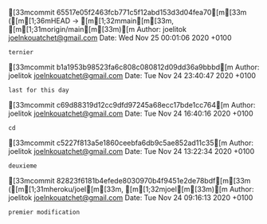 [33mcommit 65517e05f2463fcb771c5f12abd153d3d04fea70[m[33m ([m[1;36mHEAD -> [m[1;32mmain[m[33m, [m[1;31morigin/main[m[33m)[m
Author: joelitok <joelnkouatchet@gmail.com>
Date:   Wed Nov 25 00:01:06 2020 +0100

    ternier

[33mcommit b1a1953b98523fa6c808c080812d09dd36a9bbbd[m
Author: joelitok <joelnkouatchet@gmail.com>
Date:   Tue Nov 24 23:40:47 2020 +0100

    last for this day

[33mcommit c69d88319d12cc9dfd97245a68ecc17bde1cc764[m
Author: joelitok <joelnkouatchet@gmail.com>
Date:   Tue Nov 24 16:40:16 2020 +0100

    cd

[33mcommit c5227f813a5e1860ceebfa6db9c5ae852ad11c35[m
Author: joelitok <joelnkouatchet@gmail.com>
Date:   Tue Nov 24 13:22:34 2020 +0100

    deuxieme

[33mcommit 82823f6181b4efede8030970b4f9451e2de78bdf[m[33m ([m[1;31mheroku/joel[m[33m, [m[1;32mjoel[m[33m)[m
Author: joelitok <joelnkouatchet@gmail.com>
Date:   Tue Nov 24 09:16:13 2020 +0100

    premier modification
